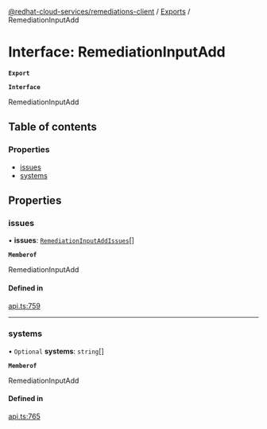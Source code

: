 [@redhat-cloud-services/remediations-client](../README.md) / [Exports](../modules.md) / RemediationInputAdd

# Interface: RemediationInputAdd

**`Export`**

**`Interface`**

RemediationInputAdd

## Table of contents

### Properties

- [issues](RemediationInputAdd.md#issues)
- [systems](RemediationInputAdd.md#systems)

## Properties

### issues

• **issues**: [`RemediationInputAddIssues`](RemediationInputAddIssues.md)[]

**`Memberof`**

RemediationInputAdd

#### Defined in

[api.ts:759](https://github.com/mkholjuraev/javascript-clients/blob/master/packages/remediations/api.ts#L759)

___

### systems

• `Optional` **systems**: `string`[]

**`Memberof`**

RemediationInputAdd

#### Defined in

[api.ts:765](https://github.com/mkholjuraev/javascript-clients/blob/master/packages/remediations/api.ts#L765)
